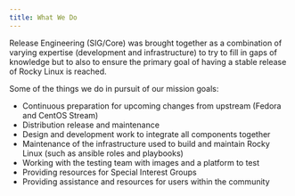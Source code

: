 ```yaml
---
title: What We Do
---
```


Release Engineering (SIG/Core) was brought together as a combination of varying expertise (development and infrastructure) to try to fill in gaps of knowledge but to also to ensure the primary goal of having a stable release of Rocky Linux is reached.

Some of the things we do in pursuit of our mission goals:

* Continuous preparation for upcoming changes from upstream (Fedora and CentOS Stream)
* Distribution release and maintenance
* Design and development work to integrate all components together
* Maintenance of the infrastructure used to build and maintain Rocky Linux (such as ansible roles and playbooks)
* Working with the testing team with images and a platform to test
* Providing resources for Special Interest Groups
* Providing assistance and resources for users within the community
